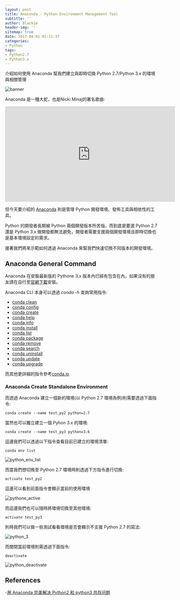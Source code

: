 ```yaml
---
layout: post
title: Anaconda - Python Environment Management Tool
subtitle: ''
author: Blackie
header-img: ''
sitemap: true
date: 2017-08-01 01:11:37
categories:
- Python
tags:
- Python2.7
- Python3.x
---
```


介紹如何使用 Anaconda 幫我們建立與即時切換 Python 2.7/Python 3.x 的環境與相關管理

<!-- More -->

![banner](banner.png)

Anaconda 是一種大蛇，也是Nicki Minaj的著名歌曲:

<iframe width='560' height='315' src='https://www.youtube.com/embed/LDZX4ooRsWs?ecver=2' frameborder='0' allowfullscreen></iframe>

但今天要介紹的 [Anaconda](https://www.continuum.io/what-is-anaconda) 則是管理 Python 開發環境、發佈工具與相依性的工具。

Python 的開發者長期被 Python 兩個開發版本所苦惱，而到底是要選 Python 2.7 還是 Python 3.x 做開發都無法避免，開發者需要支援兩個開發環境且即時切換也是基本環境設定的需求。

接著我們將來示範如何透過 Anaconda 來幫我們快速切換不同版本的開發環境。

## Anaconda General Command ##

Anaconda 在安裝最新版的 Pythone 3.x 版本內已經有包含在內，如果沒有的朋友請在自行至[官網下載](https://www.continuum.io/downloads)安裝。

Anaconda CLI 本身可以透過 *conda -h* 查詢常用指令:

- [conda clean](https://conda.io/docs/commands/conda-clean.html)
- [conda config](https://conda.io/docs/commands/conda-config.html)
- [conda create](https://conda.io/docs/commands/conda-create.html)
- [conda help](https://conda.io/docs/commands/conda-help.html)
- [conda info](https://conda.io/docs/commands/conda-info.html)
- [conda install](https://conda.io/docs/commands/conda-install.html)
- [conda list](https://conda.io/docs/commands/conda-list.html)
- [conda package](https://conda.io/docs/commands/conda-package.html)
- [conda remove](https://conda.io/docs/commands/conda-remove.html)
- [conda search](https://conda.io/docs/commands/conda-search.html)
- [conda uninstall](https://conda.io/docs/commands/conda-uninstall.html)
- [conda update](https://conda.io/docs/commands/conda-update.html)
- [conda upgrade](https://conda.io/docs/commands/conda-upgrade.html)

而其他更詳細的指令參考[conda.io](https://conda.io/docs/commands/)

### Anaconda Create Standalone Environment ###

而透過 Anaconda 建立一個新的環境(以 Python 2.7 環境為例)則需要透過下面指令:

    conda create --name test_py2 python=2.7

當然也可以獨立建立一個 Pyhon 3.x 的環境:

    conda create --name test_py3 python=3.6

這邊我們可以透過以下指令查看目前已建立的環境清單:

    conda env list

![python_env_list](python_env_list.png)

而當我們想切換至 Python 2.7 環境時則透過下方指令進行切換:

    activate test_py2

這邊可以看到前面指令會顯示當前的使用環境

![pythone_active](pythone_active.png)

而這邊我們也可以隨時將環境切換至其他環境:

    activate test_py3

則時我們可以做一些測試看看環境是否會顯示不支援 Python 2.7 的寫法:

![python_3](python_3.png)

而關閉當前環境則需透過下面指令:

    deactivate

![python_deactivate](python_deactivate.png)

## References ##

-[用 Anaconda 完美解决 Python2 和 python3 共存问题](https://foofish.net/compatible-py2-and-py3.html)